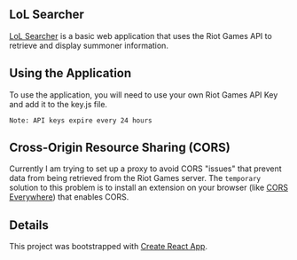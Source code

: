 ## LoL Searcher

[LoL Searcher]( http://Puepis.github.io/lolsearcher) is a basic web application that uses the Riot Games API to
retrieve and display summoner information.

## Using the Application
To use the application, you will need to use your own Riot Games API Key and add it to the key.js file.

`Note: API keys expire every 24 hours`

## Cross-Origin Resource Sharing (CORS)
Currently I am trying to set up a proxy to avoid CORS "issues" that prevent data from being retrieved from the Riot Games server. The `temporary` solution to this problem is to install an extension on your browser (like [CORS Everywhere](https://addons.mozilla.org/en-CA/firefox/addon/cors-everywhere/)) that enables CORS.

## Details 
This project was bootstrapped with [Create React App](https://github.com/facebook/create-react-app).
